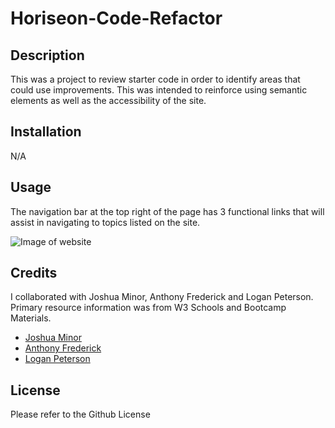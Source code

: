 # Horiseon-Code-Refactor

## Description

This was a project to review starter code in order to identify areas that could use improvements. This was intended to reinforce using semantic elements as well as the accessibility of the site. 

## Installation

N/A

## Usage

The navigation bar at the top right of the page has 3 functional links that will assist in navigating to topics listed on the site. 

![Image of website](assets/images/Horiseon.png)

## Credits

I collaborated with Joshua Minor, Anthony Frederick and Logan Peterson.
Primary resource information was from W3 Schools and Bootcamp Materials.
- [Joshua Minor](github.com/jminor90)
- [Anthony Frederick](github.com/AnthonyFrederick7)
- [Logan Peterson](gibhub.com/codeDevLogan)

## License

Please refer to the Github License
